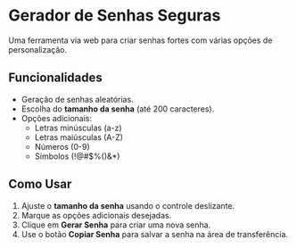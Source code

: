 # Gerador de Senhas Seguras

Uma ferramenta via web para criar senhas fortes com várias opções de personalização.

## Funcionalidades
- Geração de senhas aleatórias.
- Escolha do **tamanho da senha** (até 200 caracteres).
- Opções adicionais:
  - Letras minúsculas (a-z)  
  - Letras maiúsculas (A-Z)  
  - Números (0-9)  
  - Símbolos (!@#$%()&*)  

## Como Usar
1. Ajuste o **tamanho da senha** usando o controle deslizante.
2. Marque as opções adicionais desejadas.
3. Clique em **Gerar Senha** para criar uma nova senha.
4. Use o botão **Copiar Senha** para salvar a senha na área de transferência.
